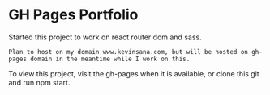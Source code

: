 # GH Pages Portfolio

Started this project to work on react router dom and sass.

`Plan to host on my domain www.kevinsana.com, but will be hosted on gh-pages domain in the meantime while I work on this.`

To view this project, visit the gh-pages when it is available, or clone this git and run npm start.
